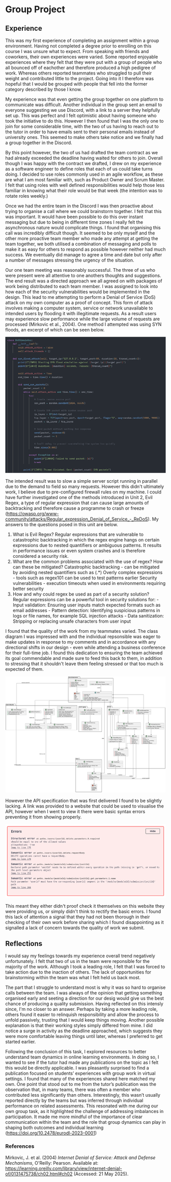 # Group Project

## Experience
This was my first experience of completing an assignment within a group environment. Having not completed a degree prior to enrolling on this course I was unsure what to expect. From speaking with friends and coworkers, their own experiences were varied. Some reported enjoyable experiences where they felt that they were put with a group of people who all bounced off of eachother and therefore produced a high pedigree of work. Whereas others reported teammates who struggled to pull their weight and contributed little to the project. Going into it I therefore was hopeful that I would be grouped with people that fell into the former category described by those I know.

My experience was that even getting the group together on one platform to communicate was difficult. Another individual in the group sent an email to everyone suggesting we use Discord, with a link to a server they helpfully set up. This was perfect and I felt optimistic about having someone who took the initiative to do this. However I then found that I was the only one to join for some considerable time, with the two of us having to reach out to the tutor in order to have emails sent to their personal emails instead of university ones. This seemed to make others take notice and we finally had a group together in the Discord.

By this point however, the two of us had drafted the team contract as we had already exceeded the deadline having waited for others to join. Overall though I was happy with the contract we drafted, I drew on my experience as a software engineer to define roles that each of us could take turns doing. I decided to use roles commonly used in an agile workflow, as these are what I am most familiar with, such as Product Owner and Scrum Master. I felt that using roles with well defined responsibilities would help those less familiar in knowing what their role would be that week (the intention was to rotate roles weekly.)

Once we had the entire team in the Discord I was then proactive about trying to organise a call where we could brainstorm together. I felt that this was important. It would have been possible to do this over instant messaging but due to being in different time zones I really felt the asynchronous nature would complicate things. I found that organising this call was incredibly difficult though. It seemed to be only myself and the other more proactive team member who made any attempt at getting the team together, we both utilised a combination of messaging and polls to make it as easy for others to respond as possible however neither had much success. We eventually did manage to agree a time and date but only after a number of messages stressing the urgency of the situation.

Our one team meeting was reasonably successful. The three of us who were present were all attentive to one anothers thoughts and suggestions. The end result was a directed approach we all agreed on with packages of work being distributed to each team member. I was assigned to look into how each of the security vulnerabilities would be implemented in the design. This lead to me attempting to perform a Denial of Service (DoS) attack on my own computer as a proof of concept. This form of attack involves making a computer system, service or network unavailable to intended users by flooding it with illegitimate requests. As a result users may experience slow performance while the large volume of requests are processed (Mirkovic et al., 2004). One method I attempted was using SYN floods, an excerpt of which can be seen below.

![Photo](./media/SYN_Flood.png "SYN Flood Python script")

The intended result was to slow a simple server script running in parallel due to the demand to field so many requests. However this didn't ultimately work, I believe due to pre-configured firewall rules on my machine. I could have further investigated one of the methods introduced in Unit 2, Evil Regex, a type of regular expression that can cause large amounts of backtracking and therefore cause a programme to crash or freeze (https://owasp.org/www-community/attacks/Regular_expression_Denial_of_Service_-_ReDoS). My answers to the questions posed in this unit are below.
1. What is Evil Regex?
    Regular expressions that are vulnerable to catastrophic backtracking in which the regex engine hangs on certain expressions due to nested quantifiers or ambiguous patterns. It results in performance issues or even system crashes and is therefore considered a security risk.
2. What are the common problems associated with the use of regex? How can these be mitigated?
    Catastrophic backtracking  - can be mitigated by avoiding nested quantifiers such as (.*)
        Overly complex expressions - tools such as regex101 can be used to test patterns earlier
        Security vulnerabilities   - execution timeouts when used in environments requiring better security
3. How and why could regex be used as part of a security solution?
    Regular expressions can be a powerful tool in security solutions for:
        - Input validation: Ensuring user inputs match expected formats such as email addresses
        - Pattern detection: Identifying suspicious patterns in logs or file names, for example SQL injection attacks
        - Data sanitization: Stripping or replacing unsafe characters from user input

I found that the quality of the work from my teammates varied. The class diagram I was impressed with and the individual repsonsible was eager to make updates in response to my comments and in accordance with any directional shifts in our design - even while attending a business conference for their full-time job. I found this dedication to ensuring the team achieved its goal commendable and made sure to feed this back to them, in addition to stressing that it shouldn't leave them feeling stressed or that too much is expected of them.

![Photo](./media/school_app3x.png "Class diagram for proposed solution")

However the API specification that was first delivered I found to be slightly lacking. A link was provided to a website that could be used to visualise the API, however when I went to view it there were basic syntax errors preventing it from showing properly.

![Photo](./media/errors.png "API specification errors")

This meant they either didn't proof check it themselves on this website they were providing us, or simply didn't think to rectify the basic errors. I found this lack of attention a signal that they had not been thorough in their checking of their own work before sharing which I found disappointing as it signalled a lack of concern towards the quality of work we submit.

## Reflections
I would say my feelings towards my experience overall trend negatively unfortunately. I felt that two of us in the team were reponsible for the majority of the work. Although I took a leading role, I felt that I was forced to take action due to the inaction of others. The lack of opportunities for brainstorming within the team was what I felt held us back most.

The part that I struggle to understand most is why it was so hard to organise calls between the team. I was always of the opinion that getting something organised early and seeting a direction for our desig would give us the best chance of producing a quality submission. Having reflected on this intensly since, I'm no closer to an answer. Perhaps by taking a more leading role, others found it easier to relinquish responsibility and allow the process to unfold passively, trusting that I would keep things moving. Another possible explanation is that their working styles simply differed from mine. I did notice a surge in activity as the deadline approached, which suggests they were more comfortable leaving things until later, whereas I preferred to get started earlier.

Following the conclusion of this task, I explored resources to better understand team dynamics in online learning environments. In doing so, I wanted to see if the tutor had made any publications on the topic as I felt this would be directly applicable. I was pleasantly surprised to find a publication focused on students’ experiences with group work in virtual settings. I found that many of the experiences shared here matched my own. One point that stood out to me from the tutor’s publication was the observation that, in many teams, there was often a member who contributed less significantly than others. Interestingly, this wasn’t usually reported directly by the teams but was inferred through individual performance on related assessments. This resonated with me during our own group task, as it highlighted the challenge of addressing imbalances in participation. It made me more mindful of the importance of clear communication within the team and the role that group dynamics can play in shaping both outcomes and individual learning (https://doi.org/10.2478/eurodl-2023-0001)

### References
Mirkovic, J. et al. (2004) _Internet Denial of Service: Attack and Defense Mechanisms_, O'Reilly: Pearson. Available at: https://learning.oreilly.com/library/view/internet-denial-of/0131475738/ch02.html#ch02 (Accessed: 21 May 2025).


